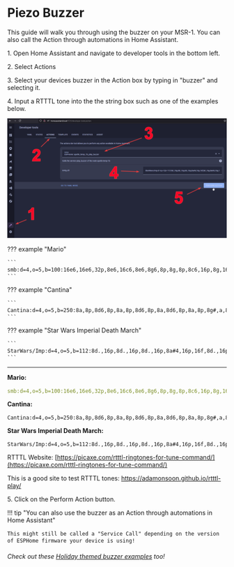 # Piezo Buzzer

This guide will walk you through using the buzzer on your MSR-1. You can also call the Action through automations in Home Assistant.

1\. Open Home Assistant and navigate to developer tools in the bottom left.

2\. Select Actions

3\. Select your devices buzzer in the Action box by typing in "buzzer" and selecting it.

4\. Input a RTTTL tone into the the string box such as one of the examples below.

![](assets/buzzer-example-image.png)

??? example "Mario"

    ```
    smb:d=4,o=5,b=100:16e6,16e6,32p,8e6,16c6,8e6,8g6,8p,8g,8p,8c6,16p,8g,16p,8e,16p,8a,8b,16a#,8a,16g.,16e6,16g6,8a6,16f6,8g6,8e6,16c6,16d6,8b,16p,8c6,16p,8g,16p,8e,16p,8a,8b,16a#,8a,16g.,16e6,16g6,8a6,16f6,8g6,8e6,16c6,16d6,8b,8p,16g6,16f#6,16f6,16d#6,16p,16e6,16p,16g#,16a,16c6,16p,16a,16c6,16d6,8p,16g6,16f#6,16f6,16d#6,16p,16e6,16p,16c7,16p,16c7,16c7,p,16g6,16f#6,16f6,16d#6,16p,16e6,16p,16g#,16a,16c6,16p,16a,16c6,16d6,8p,16d#6,8p,16d6,8p,16c6
    ```

??? example "Cantina"

    ```
    Cantina:d=4,o=5,b=250:8a,8p,8d6,8p,8a,8p,8d6,8p,8a,8d6,8p,8a,8p,8g#,a,8a,8g#,8a,g,8f#,8g,8f#,f.,8d.,16p,p.,8a,8p,8d6,8p,8a,8p,8d6,8p,8a,8d6,8p,8a,8p,8g#,8a,8p,8g,8p,g.,8f#,8g,8p,8c6,a#,a,g
    ```

??? example "Star Wars Imperial Death March"

    ```
    StarWars/Imp:d=4,o=5,b=112:8d.,16p,8d.,16p,8d.,16p,8a#4,16p,16f,8d.,16p,8a#4,16p,16f,d.,8p,8a.,16p,8a.,16p,8a.,16p,8a#,16p,16f,8c#.,16p,8a#4,16p,16f,d.,8p,8d.6,16p,8d,16p,16d,8d6,8p,8c#6,16p,16c6,16b,16a#,8b,8p,16d#,16p,8g#,8p,8g,16p,16f#,16f,16e,8f,8p,16a#4,16p,2c#
    ```

---

**Mario:**

```yaml
smb:d=4,o=5,b=100:16e6,16e6,32p,8e6,16c6,8e6,8g6,8p,8g,8p,8c6,16p,8g,16p,8e,16p,8a,8b,16a#,8a,16g.,16e6,16g6,8a6,16f6,8g6,8e6,16c6,16d6,8b,16p,8c6,16p,8g,16p,8e,16p,8a,8b,16a#,8a,16g.,16e6,16g6,8a6,16f6,8g6,8e6,16c6,16d6,8b,8p,16g6,16f#6,16f6,16d#6,16p,16e6,16p,16g#,16a,16c6,16p,16a,16c6,16d6,8p,16g6,16f#6,16f6,16d#6,16p,16e6,16p,16c7,16p,16c7,16c7,p,16g6,16f#6,16f6,16d#6,16p,16e6,16p,16g#,16a,16c6,16p,16a,16c6,16d6,8p,16d#6,8p,16d6,8p,16c6
```

**Cantina:**

```
Cantina:d=4,o=5,b=250:8a,8p,8d6,8p,8a,8p,8d6,8p,8a,8d6,8p,8a,8p,8g#,a,8a,8g#,8a,g,8f#,8g,8f#,f.,8d.,16p,p.,8a,8p,8d6,8p,8a,8p,8d6,8p,8a,8d6,8p,8a,8p,8g#,8a,8p,8g,8p,g.,8f#,8g,8p,8c6,a#,a,g
```

**Star Wars Imperial Death March:**

```
StarWars/Imp:d=4,o=5,b=112:8d.,16p,8d.,16p,8d.,16p,8a#4,16p,16f,8d.,16p,8a#4,16p,16f,d.,8p,8a.,16p,8a.,16p,8a.,16p,8a#,16p,16f,8c#.,16p,8a#4,16p,16f,d.,8p,8d.6,16p,8d,16p,16d,8d6,8p,8c#6,16p,16c6,16b,16a#,8b,8p,16d#,16p,8g#,8p,8g,16p,16f#,16f,16e,8f,8p,16a#4,16p,2c#
```

RTTTL Website: [https://picaxe.com/rtttl-ringtones-for-tune-command/](https://picaxe.com/rtttl-ringtones-for-tune-command/)

This is a good site to test RTTTL tones: <a href="https://adamonsoon.github.io/rtttl-play/" target="_blank" rel="noopener">https://adamonsoon.github.io/rtttl-play/</a>

5\. Click on the Perform Action button.

!!! tip "You can also use the buzzer as an Action through automations in Home Assistant"

    This might still be called a "Service Call" depending on the version of ESPHome firmware your device is using!

###### Check out these <a href="https://wiki.apolloautomation.com/products/h1/holiday-songs/" target="_blank" rel="noreferrer nofollow noopener">Holiday themed buzzer examples</a> too!